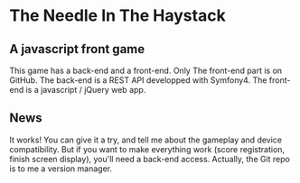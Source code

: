 # The Needle In The Haystack
## A javascript front game
This game has a back-end and a front-end. Only The front-end part is on GitHub.
The back-end is a REST API developped with Symfony4.
The front-end is a javascript / jQuery web app.

## News
It works! You can give it a try, and tell me about the gameplay and device compatibility.
But if you want to make everything work (score registration, finish screen display), you'll need a back-end access. Actually, the Git repo is to me a version manager.